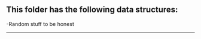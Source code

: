 This folder has the following data structures:
----------------------------------------------

-Random stuff to be honest

----------------------------------------------
